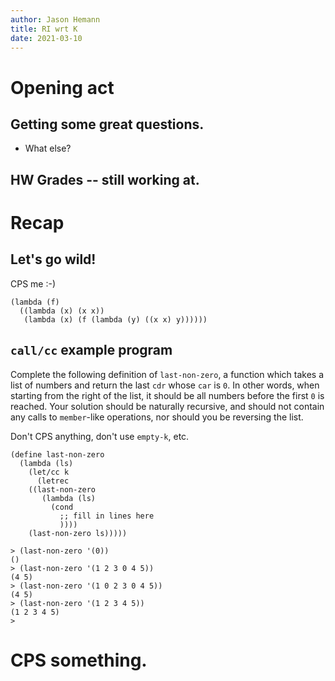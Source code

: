 ```yaml
---
author: Jason Hemann
title: RI wrt K
date: 2021-03-10
---
```


# Opening act

## Getting some great questions.

-   What else?

## HW Grades -- still working at.

# Recap

## Let\'s go wild!

CPS me :-)

``` {racket}
(lambda (f)
  ((lambda (x) (x x))
   (lambda (x) (f (lambda (y) ((x x) y))))))
```

## `call/cc` example program

Complete the following definition of `last-non-zero`, a function which
takes a list of numbers and return the last `cdr` whose `car` is `0`. In
other words, when starting from the right of the list, it should be all
numbers before the first `0` is reached. Your solution should be
naturally recursive, and should not contain any calls to `member`-like
operations, nor should you be reversing the list.

Don\'t CPS anything, don\'t use `empty-k`, etc.

``` {racket}
(define last-non-zero
  (lambda (ls)
    (let/cc k
      (letrec
    ((last-non-zero
       (lambda (ls)
         (cond
           ;; fill in lines here
           ))))
    (last-non-zero ls)))))
```

``` {racket}
> (last-non-zero '(0))
()
> (last-non-zero '(1 2 3 0 4 5))
(4 5)
> (last-non-zero '(1 0 2 3 0 4 5))
(4 5)
> (last-non-zero '(1 2 3 4 5))
(1 2 3 4 5)
>
```

# CPS something.
